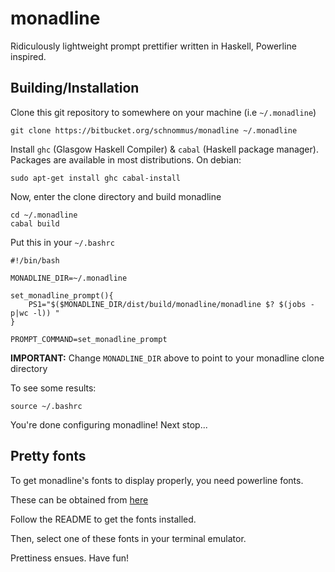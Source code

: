 # monadline

Ridiculously lightweight prompt prettifier written in Haskell, Powerline inspired.

## Building/Installation

Clone this git repository to somewhere on your machine (i.e `~/.monadline`)

    git clone https://bitbucket.org/schnommus/monadline ~/.monadline

Install `ghc` (Glasgow Haskell Compiler) & `cabal` (Haskell package manager).
Packages are available in most distributions. On debian:

    sudo apt-get install ghc cabal-install

Now, enter the clone directory and build monadline

    cd ~/.monadline
    cabal build

Put this in your `~/.bashrc`

    #!/bin/bash

    MONADLINE_DIR=~/.monadline

    set_monadline_prompt(){
        PS1="$($MONADLINE_DIR/dist/build/monadline/monadline $? $(jobs -p|wc -l)) "
    }

    PROMPT_COMMAND=set_monadline_prompt

**IMPORTANT:** Change `MONADLINE_DIR` above to point to your monadline clone directory

To see some results:

    source ~/.bashrc

You're done configuring monadline! Next stop...

## Pretty fonts

To get monadline's fonts to display properly, you need powerline fonts.

These can be obtained from [here](https://github.com/powerline/fonts)

Follow the README to get the fonts installed.

Then, select one of these fonts in your terminal emulator.

Prettiness ensues. Have fun!
